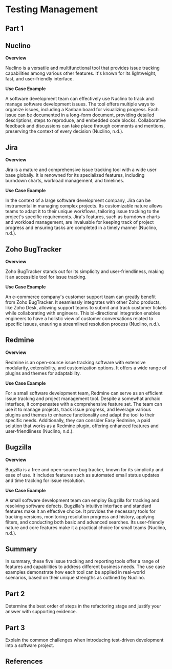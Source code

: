 # Testing Management
## Part 1

## Nuclino

**Overview**

Nuclino is a versatile and multifunctional tool that provides issue tracking capabilities among various other features. It's known for its lightweight, fast, and user-friendly interface.

**Use Case Example**

A software development team can effectively use Nuclino to track and manage software development issues. The tool offers multiple ways to organize issues, including a Kanban board for visualizing progress. Each issue can be documented in a long-form document, providing detailed descriptions, steps to reproduce, and embedded code blocks. Collaborative feedback and discussions can take place through comments and mentions, preserving the context of every decision (Nuclino, n.d.).

## Jira

**Overview**

Jira is a mature and comprehensive issue tracking tool with a wide user base globally. It is renowned for its specialized features, including burndown charts, workload management, and timelines.

**Use Case Example**

In the context of a large software development company, Jira can be instrumental in managing complex projects. Its customizable nature allows teams to adapt it to their unique workflows, tailoring issue tracking to the project's specific requirements. Jira's features, such as burndown charts and workload management, are invaluable for keeping track of project progress and ensuring tasks are completed in a timely manner (Nuclino, n.d.).

## Zoho BugTracker

**Overview**

Zoho BugTracker stands out for its simplicity and user-friendliness, making it an accessible tool for issue tracking.

**Use Case Example**

An e-commerce company's customer support team can greatly benefit from Zoho BugTracker. It seamlessly integrates with other Zoho products, like Zoho Desk, allowing support teams to submit and track customer tickets while collaborating with engineers. This bi-directional integration enables engineers to have a holistic view of customer conversations related to specific issues, ensuring a streamlined resolution process (Nuclino, n.d.).

## Redmine

**Overview**

Redmine is an open-source issue tracking software with extensive modularity, extensibility, and customization options. It offers a wide range of plugins and themes for adaptability.

**Use Case Example**

For a small software development team, Redmine can serve as an efficient issue tracking and project management tool. Despite a somewhat archaic interface, it compensates with a comprehensive feature set. The team can use it to manage projects, track issue progress, and leverage various plugins and themes to enhance functionality and adapt the tool to their specific needs. Additionally, they can consider Easy Redmine, a paid solution that works as a Redmine plugin, offering enhanced features and user-friendliness (Nuclino, n.d.).

## Bugzilla

**Overview**

Bugzilla is a free and open-source bug tracker, known for its simplicity and ease of use. It includes features such as automated email status updates and time tracking for issue resolution.

**Use Case Example**

A small software development team can employ Bugzilla for tracking and resolving software defects. Bugzilla's intuitive interface and standard features make it an effective choice. It provides the necessary tools for tracking versions, monitoring resolution progress and history, applying filters, and conducting both basic and advanced searches. Its user-friendly nature and core features make it a practical choice for small teams (Nuclino, n.d.).

## Summary

In summary, these five issue tracking and reporting tools offer a range of features and capabilities to address different business needs. The use case examples demonstrate how each tool can be applied in real-world scenarios, based on their unique strengths as outlined by Nuclino.

## Part 2
Determine the best order of steps in the refactoring stage and justify your answer with supporting evidence.

## Part 3
Explain the common challenges when introducing test-driven development into a software project.

## References
